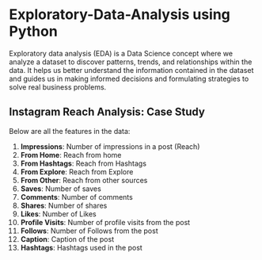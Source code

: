 # Exploratory-Data-Analysis using Python
Exploratory data analysis (EDA) is a Data Science concept where we analyze a dataset to discover patterns, trends, and relationships within the data. It helps us better understand the information contained in the dataset and guides us in making informed decisions and formulating strategies to solve real business problems.

## Instagram Reach Analysis: Case Study

Below are all the features in the data:

1. **Impressions**: Number of impressions in a post (Reach)
2. **From Home**: Reach from home
3. **From Hashtags**: Reach from Hashtags
4. **From Explore**: Reach from Explore
5. **From Other**: Reach from other sources
6. **Saves**: Number of saves
7. **Comments**: Number of comments
8. **Shares**: Number of shares
9. **Likes**: Number of Likes
10. **Profile Visits**: Number of profile visits from the post
11. **Follows**: Number of Follows from the post
12. **Caption**: Caption of the post
13. **Hashtags**: Hashtags used in the post
